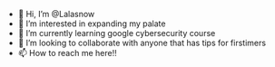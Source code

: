 - 👋 Hi, I’m @Lalasnow
- 👀 I’m interested in expanding my palate
- 🌱 I’m currently learning google cybersecurity course
- 💞️ I’m looking to collaborate with anyone that has tips for firstimers
- 📫 How to reach me here!!

<!---
Lalasnow/Lalasnow is a ✨ special ✨ repository because its `README.md` (this file) appears on your GitHub profile.
You can click the Preview link to take a look at your changes.
--->
